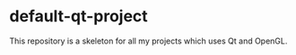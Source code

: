﻿default-qt-project
==================

This repository is a skeleton for all my projects which uses Qt and OpenGL.
